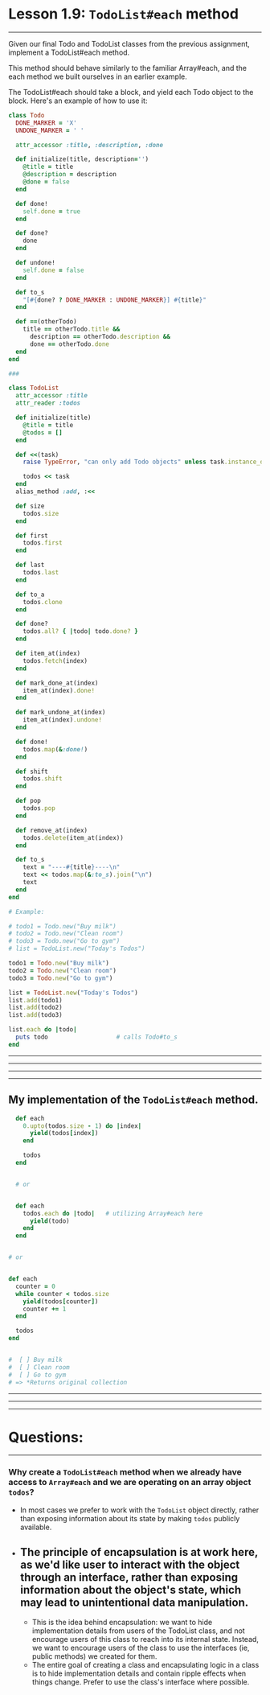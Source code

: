 # Lesson 1.9: `TodoList#each` method 
---

Given our final Todo and TodoList classes from the previous assignment, implement a TodoList#each method. 

This method should behave similarly to the familiar Array#each, and the each method we built ourselves in an earlier example. 

The TodoList#each should take a block, and yield each Todo object to the block. Here's an example of how to use it:


```ruby 
class Todo
  DONE_MARKER = 'X'
  UNDONE_MARKER = ' '

  attr_accessor :title, :description, :done 

  def initialize(title, description='')
    @title = title 
    @description = description
    @done = false 
  end 

  def done!
    self.done = true 
  end 

  def done?
    done 
  end 

  def undone!
    self.done = false 
  end 

  def to_s
    "[#{done? ? DONE_MARKER : UNDONE_MARKER}] #{title}"
  end 

  def ==(otherTodo)
    title == otherTodo.title &&
      description == otherTodo.description &&
      done == otherTodo.done 
  end 
end 

###

class TodoList 
  attr_accessor :title
  attr_reader :todos

  def initialize(title)
    @title = title 
    @todos = []
  end 

  def <<(task)
    raise TypeError, "can only add Todo objects" unless task.instance_of?(Todo)

    todos << task 
  end 
  alias_method :add, :<<

  def size 
    todos.size 
  end 

  def first 
    todos.first 
  end 

  def last 
    todos.last 
  end 

  def to_a 
    todos.clone 
  end

  def done?
    todos.all? { |todo| todo.done? }
  end 

  def item_at(index)
    todos.fetch(index)
  end 

  def mark_done_at(index)
    item_at(index).done!
  end 

  def mark_undone_at(index)
    item_at(index).undone!
  end 

  def done! 
    todos.map(&:done!)
  end 

  def shift 
    todos.shift 
  end 

  def pop 
    todos.pop
  end 

  def remove_at(index)
    todos.delete(item_at(index))
  end 

  def to_s
    text = "----#{title}----\n"
    text << todos.map(&:to_s).join("\n")
    text
  end 
end 

# Example: 

# todo1 = Todo.new("Buy milk")
# todo2 = Todo.new("Clean room")
# todo3 = Todo.new("Go to gym")
# list = TodoList.new("Today's Todos")
```
```ruby
todo1 = Todo.new("Buy milk")
todo2 = Todo.new("Clean room")
todo3 = Todo.new("Go to gym")

list = TodoList.new("Today's Todos")
list.add(todo1)
list.add(todo2)
list.add(todo3)

list.each do |todo|
  puts todo                   # calls Todo#to_s
end
```

---
---
---
---

## My implementation of the `TodoList#each` method. 
```ruby 
  def each
    0.upto(todos.size - 1) do |index|
      yield(todos[index])
    end 

    todos 
  end 


  # or 


  def each 
    todos.each do |todo|   # utilizing Array#each here
      yield(todo)
    end 
  end 


# or 


def each 
  counter = 0 
  while counter < todos.size
    yield(todos[counter])
    counter += 1
  end 

  todos
end 


#  [ ] Buy milk
#  [ ] Clean room
#  [ ] Go to gym
# => *Returns original collection 
```
---
---
---
# Questions: 
---
### Why create a `TodoList#each` method when we already have access to `Array#each` and we are operating on an array object `todos`?

- In most cases we prefer to work with the `TodoList` object directly, rather than exposing information about its state by making `todos` publicly available. 
- ## The principle of encapsulation is at work here, as we'd like user to interact with the object through an interface, rather than exposing information about the object's state, which may lead to unintentional data manipulation. 
  -  This is the idea behind encapsulation: we want to hide implementation details from users of the TodoList class, and not encourage users of this class to reach into its internal state. Instead, we want to encourage users of the class to use the interfaces (ie, public methods) we created for them.
  - The entire goal of creating a class and encapsulating logic in a class is to hide implementation details and contain ripple effects when things change. Prefer to use the class's interface where possible.
  
